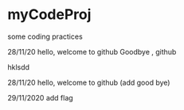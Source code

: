 # myCodeProj
some coding practices

28/11/20 hello, welcome to github
Goodbye , github

hklsdd

28/11/20 hello, welcome to github
 (add good bye)
 
29/11/2020 add flag

